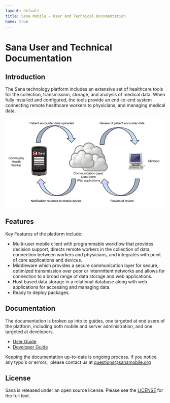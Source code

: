 ```yaml
---
layout: default
title: Sana Mobile - User and Technical Documentation
home: true
---
```

# Sana User and Technical Documentation

## Introduction
The Sana technology platform includes an extensive set of healthcare 
tools for the collection, transmission, storage, and analysis of medical
data. When fully installed and configured, the tools provide an 
end-to-end system connecting remote healthcare workers to physicians, 
and managing medical data.

![Platform Overview](/images/platform.png)

## Features
Key Features of the platform include:

- Multi-user mobile client with programmable workflow that provides 
decision support, directs remote workers in the collection of data, 
connection between workers and physicians, and integrates with point of 
care applications and devices.
- Middleware which provides a secure communication layer for secure, 
optimized transmission over poor or intermittent networks and allows for
connection to a broad range of data storage and web applications.
- Host based data storage in a relational database along with web 
applications for accessing and managing data.
- Ready to deploy packages.

## Documentation

The documentation is broken up into to guides, one targeted at end users
of the platform, including both mobile and server administration, and 
one targeted at developers.

- [User Guide](/users/)
- [Developer Guide](/developers/)

Keeping the documentation up-to-date is ongoing process. If you notice 
any typo's or errors,  please contact us at 
[questions@sanamobile.org](mailto:questions@sanamobile.org)

## License
Sana is released under an open source license. Please see the
[LICENSE](/license/) for the full text.
